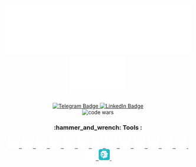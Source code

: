 <h1 align="center" style="color:#DAAE0C;">
  <a href="https://github.com/sergeiown" target="_blank">
  <img src="https://github.com/sergeiown/sergeiown/blob/main/img/heythere.svg" alt="hey there"/>
  </a>
  <a href="https://github.com/sergeiown" target="_blank">
  <img src="https://github.com/sergeiown/sergeiown/blob/main/img/hand.svg" alt="hand" width="150" height="100"/>
  </a>
</h1>

<div id="badges" align="center">
    <a href="https://t.me/sergeiown" target="_blank">
        <img src="https://img.shields.io/badge/telegram-grey?style=for-the-badge&logo=telegram&logoColor=white" alt="Telegram Badge" height="30"/>
  </a>
  <a href="https://www.linkedin.com/in/sehii-myshko/" target="_blank">
    <img src="https://img.shields.io/badge/LinkedIn-blue?style=for-the-badge&logo=linkedin&logoColor=white" alt="LinkedIn Badge" height="30"/>
      </a>
  </div>

<div id="counter" align="center">
<img src="https://www.codewars.com/users/sergeiown/badges/micro" alt="code wars" height="25"/>
</div>

<h3 align="center">
  :hammer_and_wrench: Tools :
</h3>

<div align="center">
  <a href="https://developer.mozilla.org/en-US/docs/Glossary/HTML5" target="_blank">
  <img src="https://github.com/sergeiown/sergeiown/blob/main/img/html5.svg" title="html5" alt="html5" width="30" height="30"/>&nbsp;
  </a>
  <a href="https://developer.mozilla.org/en-US/docs/Web/CSS" target="_blank">
  <img src="https://github.com/sergeiown/sergeiown/blob/main/img/css3.svg" title="css3" alt="css3" width="30" height="30"/>&nbsp;
  </a>
  <a href="https://sass-lang.com/guide" target="_blank">
  <img src="https://github.com/sergeiown/sergeiown/blob/main/img/sass.svg" title="sass" alt="sass" width="30" height="30"/>&nbsp;
  </a>
  <a href="https://developer.mozilla.org/en-US/docs/Web/JavaScript" target="_blank">
  <img src="https://github.com/sergeiown/sergeiown/blob/main/img/javascript.svg" title="javascript" alt="javascript" width="30" height="30"/>&nbsp;
  </a>
  <a href="https://nodejs.org/en/" target="_blank">
  <img src="https://github.com/sergeiown/sergeiown/blob/main/img/node-dot-js.svg" title="nodejs" alt="nodejs" width="30" height="30"/>&nbsp;
  </a>
  <a href="https://reactjs.org/" target="_blank">
  <img src="https://github.com/sergeiown/sergeiown/blob/main/img/react.svg" title="react" alt="react" width="30" height="30"/>&nbsp;
  </a>
  <a href="https://www.jetbrains.com/webstorm/" target="_blank">
  <img src="https://github.com/sergeiown/sergeiown/blob/main/img/webstorm.svg" title="webstorm" alt="webstorm" width="30" height="30"/>&nbsp;
  </a>
   <a href="https://eslint.org/" target="_blank">
  <img src="https://github.com/sergeiown/sergeiown/blob/main/img/eslint.svg" title="eslint" alt="eslint" width="30" height="30"/>&nbsp;
  </a>
  <a href="https://webpack.js.org/" target="_blank">
  <img src="https://github.com/sergeiown/sergeiown/blob/main/img/webpack.svg" title="webpack" alt="webpack" width="30" height="30"/>&nbsp;
  </a>
  <a href="https://babeljs.io/" target="_blank">
  <img src="https://github.com/sergeiown/sergeiown/blob/main/img/babel.svg" title="babel" alt="babel" width="30" height="30"/>&nbsp;
  </a>
  <a href="https://www.figma.com/" target="_blank">
  <img src="https://github.com/sergeiown/sergeiown/blob/main/img/figma.svg" title="figma" alt="figma" width="30" height="30"/>&nbsp;
  </a>
  <a href="https://git-scm.com/" target="_blank">
  <img src="https://github.com/sergeiown/sergeiown/blob/main/img/git.svg" title="git" alt="git" width="30" height="30"/>&nbsp;
  </a>
  <a href="https://github.com/sergeiown" target="_blank">
  <img src="https://github.com/sergeiown/sergeiown/blob/main/img/github.svg" title="github" alt="github" width="30" height="30"/>&nbsp;
  </a>
  <a href="https://code.visualstudio.com/" target="_blank">
  <img src="https://github.com/sergeiown/sergeiown/blob/main/img/visualstudiocode.svg" title="visualstudio code" alt="visualstudio code" width="30" height="30"/>&nbsp;
  </a>
  <a href="https://prepros.io/" target="_blank">
  <img src="https://github.com/sergeiown/sergeiown/blob/main/img/prepros.svg" title="prepros" alt="prepros" width="30" height="30"/>&nbsp;
  </a>
</div>
